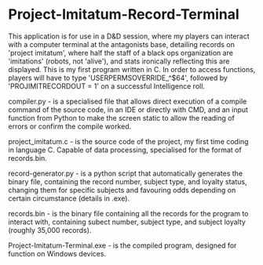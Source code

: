 # Project-Imitatum-Record-Terminal
This application is for use in a D&amp;D session, where my players can interact with a computer terminal at the antagonists base, detailing records on 'project imitatum', where half the staff of a black ops organization are 'imitations' (robots, not 'alive'), and stats ironically reflecting this are displayed. This is my first program written in C. In order to access functions, players will have to type 'USERPERMSOVERRIDE_^$64', followed by 'PROJIMITRECORDOUT = 1' on a successful Intelligence roll.

compiler.py - is a specialised file that allows direct execution of a compile command of the source code, in an IDE or directly with CMD, and an input function from Python to make the screen static to allow the reading of errors or confirm the compile worked.

project_imitatum.c - is the source code of the project, my first time coding in language C. Capable of data processing, specialised for the format of records.bin.

record-generator.py - is a python script that automatically generates the binary file, containing the record number, subject type, and loyalty status, changing them for specific subjects and favouring odds depending on certain circumstance (details in .exe).

records.bin - is the binary file containing all the records for the program to interact with, containing subect number, subject type, and subject loyalty (roughly 35,000 records).

Project-Imitatum-Terminal.exe - is the compiled program, designed for function on Windows devices.
